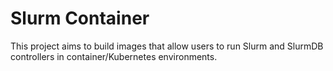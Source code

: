 # Slurm Container

This project aims to build images that allow users to run Slurm and SlurmDB controllers in container/Kubernetes environments. 